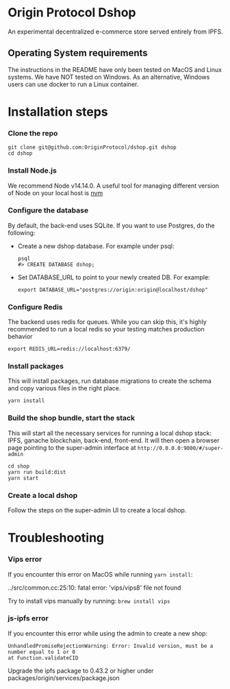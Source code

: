 # Origin Protocol Dshop

An experimental decentralized e-commerce store served entirely from IPFS.

## Operating System requirements
The instructions in the README have only been tested on MacOS and Linux systems. We have NOT tested on Windows. As an alternative, Windows users can use docker to run a Linux container.

# Installation steps

### Clone the repo

    git clone git@github.com:OriginProtocol/dshop.git dshop
    cd dshop

### Install Node.js
We recommend Node v14.14.0. A useful tool for managing different version of Node on your local host is [nvm](https://github.com/nvm-sh/nvm)

### Configure the database

By default, the back-end uses SQLite. If you want to use Postgres, do the
following:

- Create a new dshop database. For example under psql:

      psql
      #> CREATE DATABASE dshop;

- Set DATABASE_URL to point to your newly created DB. For example:

      export DATABASE_URL="postgres://origin:origin@localhost/dshop"

### Configure Redis

The backend uses redis for queues. While you can skip this, it's highly
recommended to run a local redis so your testing matches production behavior

    export REDIS_URL=redis://localhost:6379/

### Install packages

This will install packages, run database migrations to create the schema and
copy various files in the right place.

    yarn install

### Build the shop bundle, start the stack

This will start all the necessary services for running a local dshop stack:
IPFS, ganache blockchain, back-end, front-end. It will then open a browser page
pointing to the super-admin interface at `http://0.0.0.0:9000/#/super-admin`

    cd shop
    yarn run build:dist
    yarn start

### Create a local dshop

Follow the steps on the super-admin UI to create a local dshop.

# Troubleshooting

### Vips error

If you encounter this error on MacOS while running `yarn install`:

../src/common.cc:25:10: fatal error: 'vips/vips8' file not found

Try to install vips manually by running: `brew install vips`

### js-ipfs error

If you encounter this error while using the admin to create a new shop:

    UnhandledPromiseRejectionWarning: Error: Invalid version, must be a number equal to 1 or 0
    at Function.validateCID

Upgrade the ipfs package to 0.43.2 or higher under
packages/origin/services/package.json
